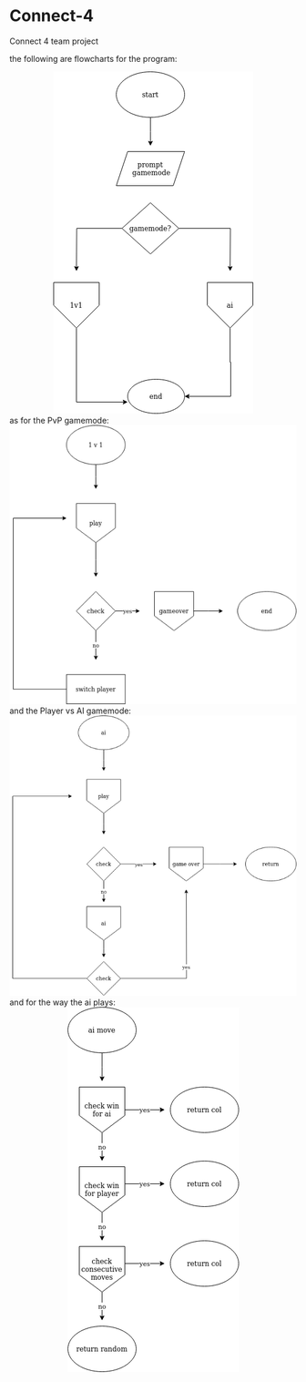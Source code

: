 # Connect-4
Connect 4 team project 

the following are flowcharts for the program:
<div align ="center">
    <img src="extra/main.png">
</div>
as for the PvP gamemode:
<div align="center">
    <img src="extra/pvp.png">
</div>
and the Player vs AI gamemode:
<div align="center">
    <img src="extra/ai.png">
</div>
and for the way the ai plays:
<div align="center">
    <img src="extra/ai_play.png">
</div>
